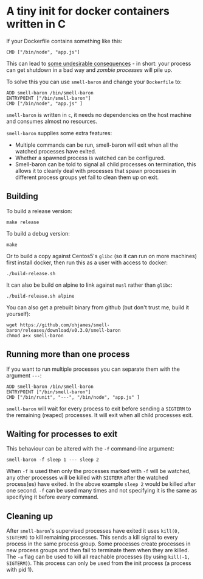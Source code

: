 # A tiny init for docker containers written in C

If your Dockerfile contains something like this:

```
CMD ["/bin/node", "app.js"]
```

This can lead to [some undesirable consequences](https://blog.phusion.nl/2015/01/20/docker-and-the-pid-1-zombie-reaping-problem/) - in short: your process can get shutdown in a bad way and *zombie processes* will pile up.

To solve this you can use `smell-baron` and change your `Dockerfile` to:

```
ADD smell-baron /bin/smell-baron
ENTRYPOINT ["/bin/smell-baron"]
CMD ["/bin/node", "app.js" ]
```

`smell-baron` is written in `c`, it needs no dependencies on the host machine and consumes almost no resources.

`smell-baron` supplies some extra features:

 * Multiple commands can be run, smell-baron will exit when all the watched processes have exited.
 * Whether a spawned process is watched can be configured.
 * Smell-baron can be told to signal all child processes on termination, this allows it to cleanly deal with processes that spawn processes in different process groups yet fail to clean them up on exit.

## Building

To build a release version:
```
make release
```

To build a debug version:
```
make
```

Or to build a copy against Centos5's `glibc` (so it can run on more machines) first install docker, then run this as a user with access to docker:
```
./build-release.sh
```

It can also be build on alpine to link against `musl` rather than `glibc`:
```
./build-release.sh alpine
```

You can also get a prebuilt binary from github (but don't trust me, build it yourself):

```
wget https://github.com/ohjames/smell-baron/releases/download/v0.3.0/smell-baron
chmod a+x smell-baron
```

## Running more than one process

If you want to run multiple processes you can separate them with the argument `---`:
```
ADD smell-baron /bin/smell-baron
ENTRYPOINT ["/bin/smell-baron"]
CMD ["/bin/runit", "---", "/bin/node", "app.js" ]
```

`smell-baron` will wait for every process to exit before sending a `SIGTERM` to the remaining (reaped) processes. It will exit when all child processes exit.

## Waiting for processes to exit

This behaviour can be altered with the `-f` command-line argument:

```
smell-baron -f sleep 1 --- sleep 2
```

When `-f` is used then only the processes marked with `-f` will be watched, any other processes will be killed with `SIGTERM` after the watched process(es) have exited. In the above example `sleep 2` would be killed after one second. `-f` can be used many times and not specifying it is the same as specifying it before every command.

## Cleaning up

After `smell-baron`'s supervised processes have exited it uses `kill(0, SIGTERM)` to kill remaining processes. This sends a kill signal to every process in the same process group. Some processes create processes in new process groups and then fail to terminate them when they are killed. The `-a` flag can be used to kill all reachable processes (by using `kill(-1, SIGTERM)`). This process can only be used from the init process (a process with pid 1).
